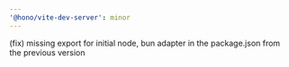 ```yaml
---
'@hono/vite-dev-server': minor
---
```


(fix) missing export for initial node, bun adapter in the package.json from the previous version
